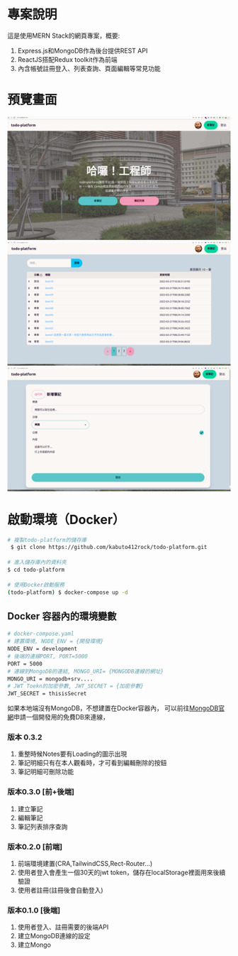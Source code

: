 # 專案說明
這是使用MERN Stack的網頁專案，概要:
1. Express.js和MongoDB作為後台提供REST API
2. ReactJS搭配Redux toolkit作為前端
3. 內含帳號註冊登入、列表查詢、頁面編輯等常見功能

# 預覽畫面
![todo-platform的首頁](./imgs/home.png)
![todo-platform的列表](./imgs/notes.png)
![todo-platform的新增](./imgs/new-note.png)


# 啟動環境（Docker）
```bash
# 複製todo-platform的儲存庫
 $ git clone https://github.com/kabuto412rock/todo-platform.git

# 進入儲存庫內的資料夾
$ cd todo-platform 

# 使用Docker啟動服務
(todo-platform) $ docker-compose up -d
```

## Docker 容器內的環境變數
```bash
# docker-compose.yaml
# 建置環境, NODE_ENV = {開發環境}
NODE_ENV = development
# 後端的連線PORT, PORT=5000
PORT = 5000
# 連線到MongoDB的連結, MONGO_URI= {MONGODB連線的網址} 
MONGO_URI = mongodb+srv....
# JWT Toekn的加密參數, JWT_SECRET = {加密參數}
JWT_SECRET = thisisSecret
```

如果本地端沒有MongoDB，不想建置在Docker容器內，
可以前往[MongoDB官網](https://cloud.mongodb.com/)申請一個開發用的免費DB來連線，

### 版本 0.3.2
1. 重整時候Notes要有Loading的圖示出現
2. 筆記明細只有在本人觀看時，才可看到編輯刪除的按鈕
3. 筆記明細可刪除功能

### 版本0.3.0 [前+後端]
1. 建立筆記
2. 編輯筆記
3. 筆記列表排序查詢

### 版本0.2.0 [前端]
1. 前端環境建置(CRA,TailwindCSS,Rect-Router...)
2. 使用者登入會產生一個30天的jwt token，儲存在localStorage裡面用來後續驗證
3. 使用者註冊(註冊後會自動登入)

### 版本0.1.0 [後端]
1. 使用者登入、註冊需要的後端API
2. 建立MongoDB連線的設定
3. 建立Mongo
